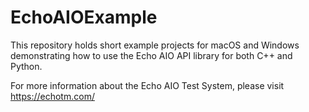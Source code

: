 # EchoAIOExample
 
This repository holds short example projects for macOS and Windows demonstrating how to use the Echo AIO API library for both C++ and Python.

For more information about the Echo AIO Test System, please visit https://echotm.com/
